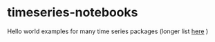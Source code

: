 # timeseries-notebooks
Hello world examples for many time series packages (longer list [here](https://www.microprediction.com/blog/popular-timeseries-packages) )

